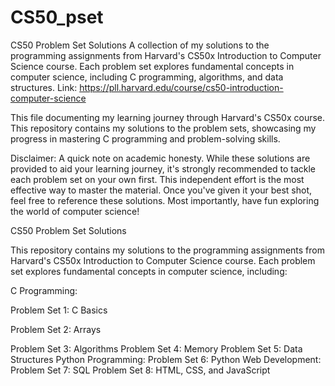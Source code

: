 # CS50_pset
CS50 Problem Set Solutions A collection of my solutions to the programming assignments from Harvard's CS50x Introduction to Computer Science course. Each problem set explores fundamental concepts in computer science, including C programming, algorithms, and data structures. 
Link: https://pll.harvard.edu/course/cs50-introduction-computer-science

This file documenting my learning journey through Harvard's CS50x course. This repository contains my solutions to the problem sets, showcasing my progress in mastering C programming and problem-solving skills.

Disclaimer:
A quick note on academic honesty. While these solutions are provided to aid your learning journey, it's strongly recommended to tackle each problem set on your own first. This independent effort is the most effective way to master the material. Once you've given it your best shot, feel free to reference these solutions. Most importantly, have fun exploring the world of computer science!

CS50 Problem Set Solutions

This repository contains my solutions to the programming assignments from Harvard's CS50x Introduction to Computer Science course. Each problem set explores fundamental concepts in computer science, including:

C Programming:

Problem Set 1: C Basics

Problem Set 2: Arrays

Problem Set 3: Algorithms
Problem Set 4: Memory
Problem Set 5: Data Structures
Python Programming:
Problem Set 6: Python
Web Development:
Problem Set 7: SQL
Problem Set 8: HTML, CSS, and JavaScript

